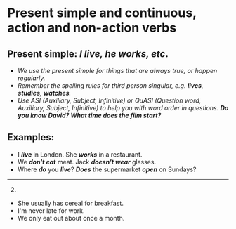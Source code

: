 # Present simple and continuous, action and non-action verbs
## Present simple: *_I live, he works, etc_*.
- *_We use the present simple for things that are always true, or happen
regularly._*
- *_Remember the spelling rules for third person singular, e.g. **lives**, **studies**,
**watches**._*
- *_Use ASI (Auxiliary, Subject, Infinitive) or QuASI (Question word,
Auxiliary, Subject, Infinitive) to help you with word order in questions._*
**_Do you know David? What time does the film start?_**

## Examples:
- I **_live_** in London. She **_works_** in a restaurant.
- We **_don't eat_** meat. Jack **_doesn't wear_** glasses.
- Where **_do_** you **_live_**? **_Does_** the supermarket **_open_** on Sundays?
---


2.
- She usually has cereal for breakfast.
- I'm never late for work.
- We only eat out about once a month.
